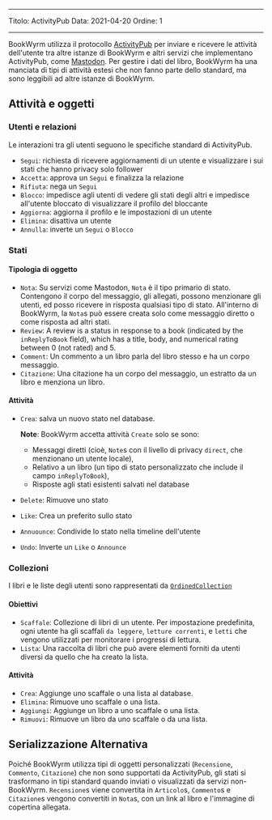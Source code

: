 - - -
Titolo: ActivityPub Data: 2021-04-20 Ordine: 1
- - -

BookWyrm utilizza il protocollo [ActivityPub](http://activitypub.rocks/) per inviare e ricevere le attività dell'utente tra altre istanze di BookWyrm e altri servizi che implementano ActivityPub, come [Mastodon](https://joinmastodon.org/). Per gestire i dati del libro, BookWyrm ha una manciata di tipi di attività estesi che non fanno parte dello standard, ma sono leggibili ad altre istanze di BookWyrm.

## Attività e oggetti

### Utenti e relazioni
Le interazioni tra gli utenti seguono le specifiche standard di ActivityPub.

- `Segui`: richiesta di ricevere aggiornamenti di un utente e visualizzare i sui stati che hanno privacy solo follower
- `Accetta`: approva un `Segui` e finalizza la relazione
- `Rifiuta`: nega un `Segui`
- `Blocco`: impedisce agli utenti di vedere gli stati degli altri e impedisce all'utente bloccato di visualizzare il profilo del bloccante
- `Aggiorna`: aggiorna il profilo e le impostazioni di un utente
- `Elimina`: disattiva un utente
- `Annulla`: inverte un `Segui` o `Blocco`

### Stati
#### Tipologia di oggetto

- `Nota`: Su servizi come Mastodon, `Nota` è il tipo primario di stato. Contengono il corpo del messaggio, gli allegati, possono menzionare gli utenti, ed posso ricevere in risposta qualsiasi tipo di stato. All'interno di BookWyrm, la `Nota`s può essere creata solo come messaggio diretto o come risposta ad altri stati.
- `Review`: A review is a status in response to a book (indicated by the `inReplyToBook` field), which has a title, body, and numerical rating between 0 (not rated) and 5.
- `Comment`: Un commento a un libro parla del libro stesso e ha un corpo messaggio.
- `Citazione`: Una citazione ha un corpo del messaggio, un estratto da un libro e menziona un libro.


#### Attività

- `Crea`: salva un nuovo stato nel database.

   **Note**: BookWyrm accetta attività `Create` solo se sono:

   - Messaggi diretti (cioè, `Note`s con il livello di privacy `direct`, che menzionano un utente locale),
   - Relativo a un libro (un tipo di stato personalizzato che include il campo `inReplyToBook`),
   - Risposte agli stati esistenti salvati nel database
- `Delete`: Rimuove uno stato
- `Like`: Crea un preferito sullo stato
- `Annuounce`: Condivide lo stato nella timeline dell'utente
- `Undo`: Inverte un `Like` o `Announce`

### Collezioni
I libri e le liste degli utenti sono rappresentati da [`OrdinedCollection`](https://www.w3.org/TR/activitystreams-vocabulary/#dfn-orderedcollection)

#### Obiettivi

- `Scaffale`: Collezione di libri di un utente. Per impostazione predefinita, ogni utente ha gli scaffali `da leggere`, `letture correnti`, e `letti` che vengono utilizzati per monitorare i progressi di lettura.
- `Lista`: Una raccolta di libri che può avere elementi forniti da utenti diversi da quello che ha creato la lista.

#### Attività

- `Crea`: Aggiunge uno scaffale o una lista al database.
- `Elimina`: Rimuove uno scaffale o una lista.
- `Aggiungi`: Aggiunge un libro a uno scaffale o una lista.
- `Rimuovi`: Rimuove un libro da uno scaffale o da una lista.


## Serializzazione Alternativa
Poiché BookWyrm utilizza tipi di oggetti personalizzati (`Recensione`, `Commento`, `Citazione`) che non sono supportati da ActivityPub, gli stati si trasformano in tipi standard quando inviati o visualizzati da servizi non-BookWyrm. `Recensione`s viene convertita in `Articolo`s, `Commento`s e `Citazione`s vengono convertiti in `Nota`s, con un link al libro e l'immagine di copertina allegata.
